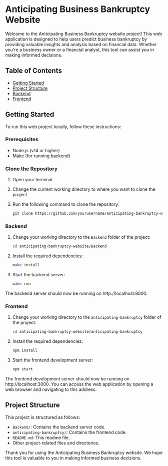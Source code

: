 # Anticipating Business Bankruptcy Website

Welcome to the Anticipating Business Bankruptcy website project! This web application is designed to help users predict business bankruptcy by providing valuable insights and analysis based on financial data. Whether you're a business owner or a financial analyst, this tool can assist you in making informed decisions.

## Table of Contents
- [Getting Started](#getting-started)
- [Project Structure](#project-structure)
- [Backend](#backend)
- [Frontend](#frontend)

## Getting Started

To run this web project locally, follow these instructions:

### Prerequisites
- Node.js (v14 or higher)
- Make (for running backend)

### Clone the Repository
1. Open your terminal.
2. Change the current working directory to where you want to clone the project.
3. Run the following command to clone the repository:

   ```bash
   git clone https://github.com/yourusername/anticipating-bankruptcy-website.git
   ```

### Backend

1. Change your working directory to the `Backend` folder of the project:

   ```bash
   cd anticipating-bankruptcy-website/Backend
   ```

2. Install the required dependencies:

   ```bash
   make install
   ```

3. Start the backend server:

   ```bash
   make run
   ```

The backend server should now be running on http://localhost:8000.

### Frontend

1. Change your working directory to the `anticipating-bankruptcy` folder of the project:

   ```bash
   cd anticipating-bankruptcy-website/anticipating-bankruptcy
   ```

2. Install the required dependencies:

   ```bash
   npm install
   ```

3. Start the frontend development server:

   ```bash
   npm start
   ```

The frontend development server should now be running on http://localhost:3000. You can access the web application by opening a web browser and navigating to this address.

## Project Structure

This project is structured as follows:

- `Backend/`: Contains the backend server code.
- `anticipating-bankruptcy/`: Contains the frontend code.
- `README.md`: This readme file.
- Other project-related files and directories.

Thank you for using the Anticipating Business Bankruptcy website. We hope this tool is valuable to you in making informed business decisions.
